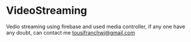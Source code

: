 # VideoStreaming
Vedio streaming using firebase and used media controller, if any one have any doubt, can contact me tousifranchwi@gmail.com

